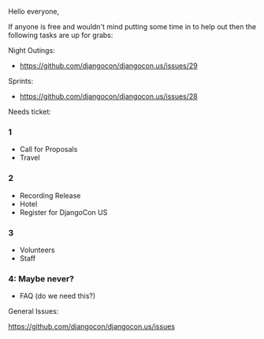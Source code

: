 
Hello everyone,

If anyone is free and wouldn't mind putting some time in to help out then the following tasks are up for grabs:


Night Outings:

- https://github.com/djangocon/djangocon.us/issues/29

Sprints:

- https://github.com/djangocon/djangocon.us/issues/28


Needs ticket:

### 1

- Call for Proposals
- Travel

### 2

- Recording Release
- Hotel
- Register for DjangoCon US

### 3

- Volunteers
- Staff

### 4: Maybe never?

- FAQ (do we need this?)


General Issues:

https://github.com/djangocon/djangocon.us/issues
